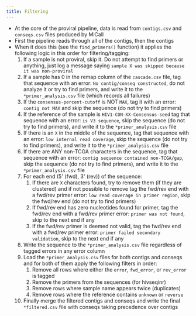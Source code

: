 ```yaml
---
title: Filtering
---
```


- At the core of the proviral pipeline, data is read from `contigs.csv` and `conseqs.csv` files produced by MiCall
- First the pipeline reads through all of the contigs, then the contigs
- When it does this (see the `find_primers()` function) it applies the following logic in this order for filtering/tagging:
  1. If a sample is not proviral, skip it. Do not attempt to find primers or anything, just log a message saying `sample X was skipped because it was non-proviral`
  2. If a sample has 0 in the remap column of the `cascade.csv` file, tag that sequence with an error: `No contig/conseq constructed`, do not analyze it or try to find primers, and write it to the `*primer_analysis.csv` file (which records all failures)
  3. If the `consensus-percent-cutoff` is NOT `MAX`, tag it with an error: `contig not MAX` and skip the sequence (do not try to find primers)
  4. If the reference of the sample is `HIV1-CON-XX-Consensus-seed` tag that sequence with an error: `is V3 sequence`, skip the sequence (do not try to find primers), and write it to the `*primer_analysis.csv` file
  5. If there is an `X` in the middle of the sequence, tag that sequence with an error: `low internal read coverage`, skip the sequence (do not try to find primers), and write it to the `*primer_analysis.csv` file
  6. If there are ANY non-TCGA characters in the sequence, tag that sequence with an error: `contig sequence contained non-TCGA/gap`, skip the sequence (do not try to find primers), and write it to the `*primer_analysis.csv` file
  7. For each end (5' (fwd), 3' (rev)) of the sequence:
     1. If there are `X` characters found, try to remove them (if they are clustered) and if not possible to remove tag the fwd/rev end with a fwd/rev primer error: `low read coverage in primer region`, skip the fwd/rev end (do not try to find primers)
     2. If fwd/rev end has zero nucleotides found for primer, tag the fwd/rev end with a fwd/rev primer error: `primer was not found`, skip to the next end if any
     3. If the fwd/rev primer is deemed not valid, tag the fwd/rev end with a fwd/rev primer error: `primer failed secondary validation`, skip to the next end if any
  8. Write the sequence to the `*primer_analysis.csv` file regardless of tagged errors in any error column
  9. Load the `*primer_analysis.csv` files for both contigs and conseqs and for both of them apply the following filters in order:
     1. Remove all rows where either the `error`, `fwd_error`, or `rev_error` is tagged
     2. Remove the primers from the sequences (for hivseqinr)
     3. Remove rows where sample name appears twice (duplicates)
     4. Remove rows where the reference contains `unknown` or `reverse`
  10. Finally merge the filtered contigs and conseqs and write the final `*filtered.csv` file with conseqs taking precedence over contigs
